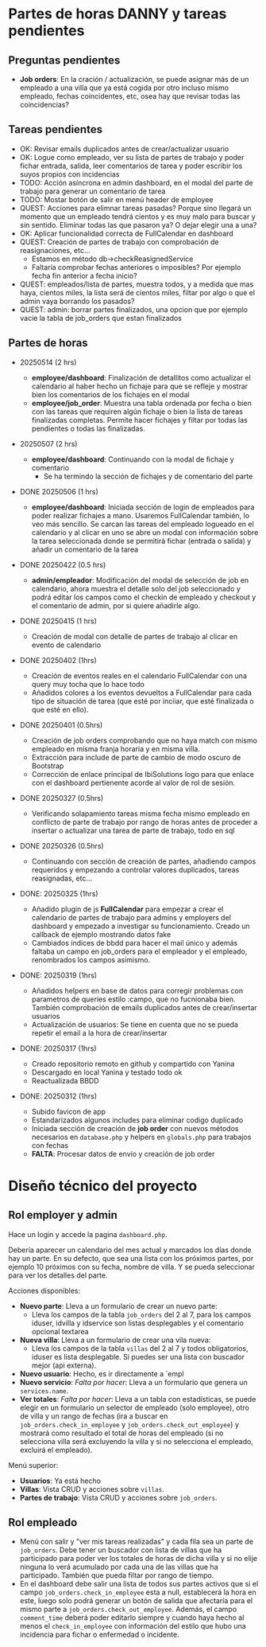 # Partes de horas DANNY y tareas pendientes

## Preguntas pendientes
* **Job orders**: En la cración / actualización, se puede asignar más de un empleado a una villa que ya está cogida por otro incluso mismo empleado, fechas coincidentes, etc, osea hay que revisar todas las coincidencias?

## Tareas pendientes
* OK: Revisar emails duplicados antes de crear/actualizar usuario
* OK: Logue como empleado, ver su lista de partes de trabajo y poder fichar entrada, salida, leer comentarios de tarea y poder escribir los suyos propios con incidencias
* TODO: Acción asíncrona en admin dashboard, en el modal del parte de trabajo para generar un comentario de tarea
* TODO: Mostar botón de salir en menú header de employee
* QUEST: Acciones para elimnar tareas pasadas? Porque sino llegará un momento que un empleado tendrá cientos y es muy malo para buscar y sin sentido. Eliminar todas las que pasaron ya? O dejar elegir una a una?
* OK: Aplicar funcionalidad correcta de FullCalendar en dashboard
* QUEST: Creación de partes de trabajo con comprobación de reasignaciones, etc...
    - Estamos en método db->checkReasignedService
    - Faltaría comprobar fechas anteriores o imposibles? Por ejemplo fecha fin anterior a fecha inicio?
* QUEST: empleados/lista de partes, muestra todos, y a medida que mas haya, cientos miles, la lista será de cientos miles, filtar por algo o que el admin vaya borrando los pasados?
* QUEST: admin: borrar partes finalizados, una opcion que por ejemplo vacie la tabla de job_orders que estan finalizados

## Partes de horas
* 20250514 (2 hrs)
    - **employee/dashboard**: Finalización de detallitos como actualizar el calendario al haber hecho un fichaje para que se refleje y mostrar bien los comentarios de los fichajes en el modal
    - **employee/job_order**: Muestra una tabla ordenada por fecha o bien con las tareas que requiren algún fichaje o bien la lista de tareas finalizadas completas. Permite hacer fichajes y filtar por todas las pendientes o todas las finalizadas.
* 20250507 (2 hrs)
    - **employee/dashboard**: Continuando con la modal de fichaje y comentario
        - Se ha termindo la sección de fichajes y de comentario del parte
* DONE 20250506 (1 hrs)
    - **employee/dashboard**: Iniciada sección de login de empleados para poder realizar fichajes a mano. Usaremos FullCalendar también, lo veo más sencillo. Se carcan las tareas del empleado logueado en el calendario y al clicar en uno se abre un modal con información sobre la tarea seleccionada donde se permitirá fichar (entrada o salida) y añadir un comentario de la tarea
* DONE 20250422 (0.5 hrs)
    - **admin/empleador**: Modificación del modal de selección de job en calendario, ahora muestra el detalle solo del job seleccionado y podrá editar los campos como el checkin de empleado y checkout y el comentario de admin, por si quiere añadirle algo.
* DONE 20250415 (1 hrs)
    - Creación de modal con detalle de partes de trabajo al clicar en evento de calendario
* DONE 20250402 (1hrs)
    - Creación de eventos reales en el calendario FullCalendar con una query muy tocha que lo hace todo
    - Añadidos colores a los eventos devueltos a FullCalendar para cada tipo de situación de tarea (que esté por inciiar, que esté finalizada o que esté en ello).

* DONE 20250401 (0.5hrs)
    - Creación de job orders comprobando que no haya match con mismo empleado en misma franja horaria y en misma villa.
    - Extracción para include de parte de cambio de modo oscuro de Bootstrap
    - Corrección de enlace principal de IbiSolutions logo para que enlace con el dashboard pertienente acorde al valor de rol de sesión.

* DONE 20250327 (0.5hrs)
    - Verificando solapamiento tareas misma fecha mismo empleado en conflicto de parte de trabajo por rango de horas antes de proceder a insertar o actualizar una tarea de parte de trabajo, todo en sql

* DONE 20250326 (0.5hrs)
    - Continuando con sección de creación de partes, añadiendo campos requeridos y empezando a controlar valores duplicados, tareas reasignadas, etc...

* DONE: 20250325 (1hrs)
    - Añadido plugin de js **FullCalendar** para empezar a crear el calendario de partes de trabajo para admins y employers del dashboard y empezado a investigar su funcionamiento. Creado un callback de ejemplo mostrando datos fake
    - Cambiados índices de bbdd para hacer el mail único y además faltaba un campo en job_orders para el empleador y el empleado, renombrados los campos asimismo.

* DONE: 20250319 (1hrs)
    - Añadidos helpers en base de datos para corregir problemas con parametros de queries estilo :campo, que no fucnionaba bien. También comprobación de emails duplicados antes de crear/insertar usuarios
    - Actualización de usuarios: Se tiene en cuenta que no se pueda repetir el email a la hora de crear/insertar

* DONE: 20250317 (1hrs)
    - Creado repositorio remoto en github y compartido con Yanina
    - Descargado en local Yanina y testado todo ok
    - Reactualizada BBDD

* DONE: 20250312 (1hrs)
    - Subido favicon de app
    - Estandarizados algunos includes para eliminar codigo duplicado
    - Iniciada sección de creación de **job order** con nuevos métodos necesarios en `database.php` y helpers en `globals.php` para trabajos con fechas
    - **FALTA**: Procesar datos de envío y creación de job order

# Diseño técnico del proyecto

## Rol employer y admin

Hace un login y accede la pagina `dashboard.php`.

Debería aparecer un calendario del mes actual y marcados los días donde hay un parte. En su defecto, que sea una lista con los próximos partes, por ejemplo 10 próximos con su fecha, nombre de villa. Y se pueda seleccionar para ver los detalles del parte.

Acciones disponibles:
* **Nuevo parte**: Lleva a un formulario de crear un nuevo parte:
    - Lleva los campos de la tabla `job_orders` del 2 al 7, para los campos iduser, idvilla y idservice son listas desplegables y el comentario opcional textarea
* **Nueva villa**: Lleva a un formulario de crear una vila nueva:
    - Lleva los campos de la tabla `villas` del 2 al 7 y todos obligatorios, iduser es lista desplegable. Si puedes ser una lista con buscador mejor (api externa).
* **Nuevo usuario**: Hecho, es ir directamente a `empl
* **Nuevo servicio**: _Falta por hacer_: Lleva a un formulario que genera un `services.name`.
* **Ver totales**: _Falta por hacer_: Lleva a un tabla con estadísticas, se puede elegir en un formulario un selector de empleado (solo employee), otro de villa y un rango de fechas (ira a buscar en `job_orders.check_in_employee` y `job_orders.check_out_employee`) y mostrará como resultado el total de horas del empleado (si no selecciona villa será excluyendo la villa y si no selecciona el empleado, excluirá el empleado).

Menú superior:
* **Usuarios**: Ya está hecho
* **Villas**: Vista CRUD y acciones sobre `villas`.
* **Partes de trabajo**: Vista CRUD y acciones sobre `job_orders`.

## Rol empleado

* Menú con salir y "ver mis tareas realizadas" y cada fila sea un parte de `job_orders`. Debe tener un buscador con lista de villas que ha participado para poder ver los totales de horas de dicha villa y si no elije ninguna lo verá acumulado por cada una de las villas que ha participado. También que pueda filtar por rango de tiempo.
* En el dashboard debe salir una lista de todos sus partes activos que si el campo `job_orders.check_in_employee` esta a null, establecerá la hora en este, luego solo podrá generar un botón de salida que afectaría para el mismo parte a `job_orders.check_out_employee`. Además, el campo `comment_time` deberá poder editarlo siempre y cuando haya hecho al menos el `check_in_employee` con información del estilo que hubo una incidencia para fichar o enfermedad o incidente.

